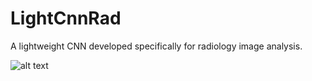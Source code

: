# LightCnnRad
A lightweight CNN developed specifically for radiology image analysis.

![alt text](https://github.com/PKhosravi-CityTech/LightCnnRad/Images/LightCnnRad.png?raw=true)

